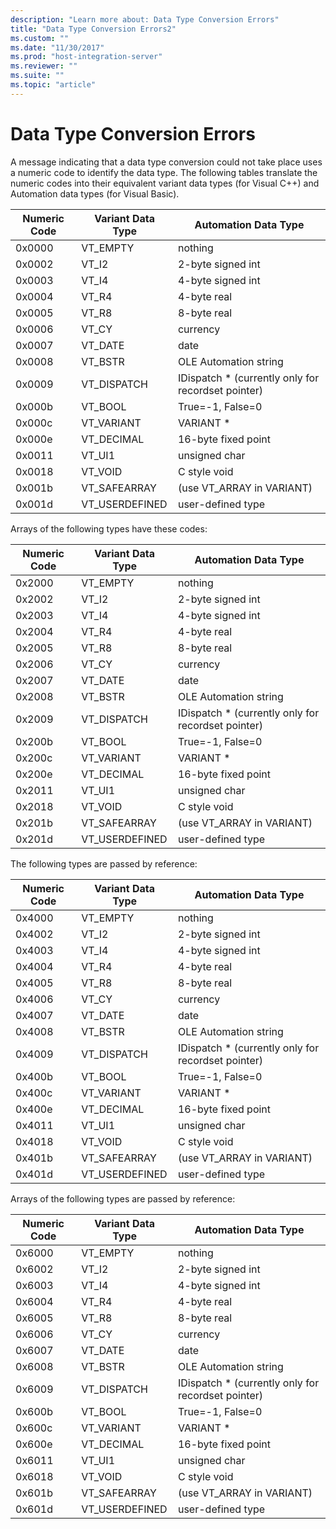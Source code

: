 ```yaml
---
description: "Learn more about: Data Type Conversion Errors"
title: "Data Type Conversion Errors2"
ms.custom: ""
ms.date: "11/30/2017"
ms.prod: "host-integration-server"
ms.reviewer: ""
ms.suite: ""
ms.topic: "article"
---
```

# Data Type Conversion Errors
A message indicating that a data type conversion could not take place uses a numeric code to identify the data type. The following tables translate the numeric codes into their equivalent variant data types (for Visual C++) and Automation data types (for Visual Basic).  
  
|Numeric Code|Variant Data Type|Automation Data Type|  
|------------------|-----------------------|--------------------------|  
|0x0000|VT_EMPTY|nothing|  
|0x0002|VT_I2|2-byte signed int|  
|0x0003|VT_I4|4-byte signed int|  
|0x0004|VT_R4|4-byte real|  
|0x0005|VT_R8|8-byte real|  
|0x0006|VT_CY|currency|  
|0x0007|VT_DATE|date|  
|0x0008|VT_BSTR|OLE Automation string|  
|0x0009|VT_DISPATCH|IDispatch * (currently only for recordset pointer)|  
|0x000b|VT_BOOL|True=-1, False=0|  
|0x000c|VT_VARIANT|VARIANT *|  
|0x000e|VT_DECIMAL|16-byte fixed point|  
|0x0011|VT_UI1|unsigned char|  
|0x0018|VT_VOID|C style void|  
|0x001b|VT_SAFEARRAY|(use VT_ARRAY in VARIANT)|  
|0x001d|VT_USERDEFINED|user-defined type|  
  
 Arrays of the following types have these codes:  
  
|Numeric Code|Variant Data Type|Automation Data Type|  
|------------------|-----------------------|--------------------------|  
|0x2000|VT_EMPTY|nothing|  
|0x2002|VT_I2|2-byte signed int|  
|0x2003|VT_I4|4-byte signed int|  
|0x2004|VT_R4|4-byte real|  
|0x2005|VT_R8|8-byte real|  
|0x2006|VT_CY|currency|  
|0x2007|VT_DATE|date|  
|0x2008|VT_BSTR|OLE Automation string|  
|0x2009|VT_DISPATCH|IDispatch * (currently only for recordset pointer)|  
|0x200b|VT_BOOL|True=-1, False=0|  
|0x200c|VT_VARIANT|VARIANT *|  
|0x200e|VT_DECIMAL|16-byte fixed point|  
|0x2011|VT_UI1|unsigned char|  
|0x2018|VT_VOID|C style void|  
|0x201b|VT_SAFEARRAY|(use VT_ARRAY in VARIANT)|  
|0x201d|VT_USERDEFINED|user-defined type|  
  
 The following types are passed by reference:  
  
|Numeric Code|Variant Data Type|Automation Data Type|  
|------------------|-----------------------|--------------------------|  
|0x4000|VT_EMPTY|nothing|  
|0x4002|VT_I2|2-byte signed int|  
|0x4003|VT_I4|4-byte signed int|  
|0x4004|VT_R4|4-byte real|  
|0x4005|VT_R8|8-byte real|  
|0x4006|VT_CY|currency|  
|0x4007|VT_DATE|date|  
|0x4008|VT_BSTR|OLE Automation string|  
|0x4009|VT_DISPATCH|IDispatch * (currently only for recordset pointer)|  
|0x400b|VT_BOOL|True=-1, False=0|  
|0x400c|VT_VARIANT|VARIANT *|  
|0x400e|VT_DECIMAL|16-byte fixed point|  
|0x4011|VT_UI1|unsigned char|  
|0x4018|VT_VOID|C style void|  
|0x401b|VT_SAFEARRAY|(use VT_ARRAY in VARIANT)|  
|0x401d|VT_USERDEFINED|user-defined type|  
  
 Arrays of the following types are passed by reference:  
  
|Numeric Code|Variant Data Type|Automation Data Type|  
|------------------|-----------------------|--------------------------|  
|0x6000|VT_EMPTY|nothing|  
|0x6002|VT_I2|2-byte signed int|  
|0x6003|VT_I4|4-byte signed int|  
|0x6004|VT_R4|4-byte real|  
|0x6005|VT_R8|8-byte real|  
|0x6006|VT_CY|currency|  
|0x6007|VT_DATE|date|  
|0x6008|VT_BSTR|OLE Automation string|  
|0x6009|VT_DISPATCH|IDispatch * (currently only for recordset pointer)|  
|0x600b|VT_BOOL|True=-1, False=0|  
|0x600c|VT_VARIANT|VARIANT *|  
|0x600e|VT_DECIMAL|16-byte fixed point|  
|0x6011|VT_UI1|unsigned char|  
|0x6018|VT_VOID|C style void|  
|0x601b|VT_SAFEARRAY|(use VT_ARRAY in VARIANT)|  
|0x601d|VT_USERDEFINED|user-defined type|
